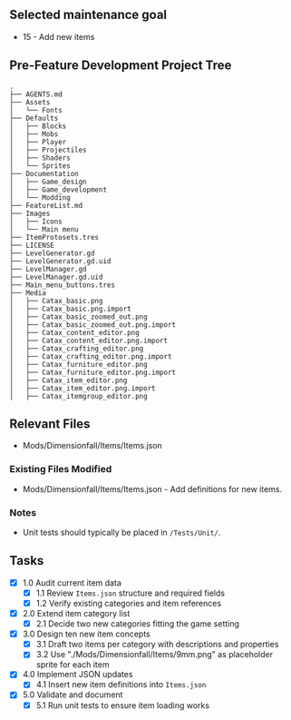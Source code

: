 ## Selected maintenance goal
- 15 - Add new items

## Pre-Feature Development Project Tree
```
.
├── AGENTS.md
├── Assets
│   └── Fonts
├── Defaults
│   ├── Blocks
│   ├── Mobs
│   ├── Player
│   ├── Projectiles
│   ├── Shaders
│   └── Sprites
├── Documentation
│   ├── Game_design
│   ├── Game_development
│   └── Modding
├── FeatureList.md
├── Images
│   ├── Icons
│   └── Main menu
├── ItemProtosets.tres
├── LICENSE
├── LevelGenerator.gd
├── LevelGenerator.gd.uid
├── LevelManager.gd
├── LevelManager.gd.uid
├── Main_menu_buttons.tres
├── Media
│   ├── Catax_basic.png
│   ├── Catax_basic.png.import
│   ├── Catax_basic_zoomed_out.png
│   ├── Catax_basic_zoomed_out.png.import
│   ├── Catax_content_editor.png
│   ├── Catax_content_editor.png.import
│   ├── Catax_crafting_editor.png
│   ├── Catax_crafting_editor.png.import
│   ├── Catax_furniture_editor.png
│   ├── Catax_furniture_editor.png.import
│   ├── Catax_item_editor.png
│   ├── Catax_item_editor.png.import
│   ├── Catax_itemgroup_editor.png
```

## Relevant Files
- Mods/Dimensionfall/Items/Items.json

### Existing Files Modified
- Mods/Dimensionfall/Items/Items.json - Add definitions for new items.

### Notes
- Unit tests should typically be placed in `/Tests/Unit/`.

## Tasks
- [x] 1.0 Audit current item data
  - [x] 1.1 Review `Items.json` structure and required fields
  - [x] 1.2 Verify existing categories and item references
- [x] 2.0 Extend item category list
  - [x] 2.1 Decide two new categories fitting the game setting
- [x] 3.0 Design ten new item concepts
  - [x] 3.1 Draft two items per category with descriptions and properties
  - [x] 3.2 Use "./Mods/Dimensionfall/Items/9mm.png" as placeholder sprite for each item
- [x] 4.0 Implement JSON updates
  - [x] 4.1 Insert new item definitions into `Items.json`
- [x] 5.0 Validate and document
  - [x] 5.1 Run unit tests to ensure item loading works
